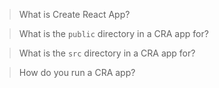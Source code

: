 > What is Create React App?

> What is the `public` directory in a CRA app for?

> What is the `src` directory in a CRA app for?

> How do you run a CRA app?

